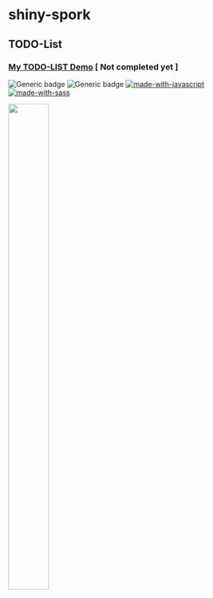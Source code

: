 # shiny-spork
## TODO-List 
### [My TODO-LIST Demo](https://jinsunkimdev.github.io/shiny-spork/) [ Not completed yet ]

![Generic badge](https://img.shields.io/badge/gulp-v4.0.2-red.svg)
![Generic badge](https://img.shields.io/badge/node-v17.0.1-brightgreen.svg)
[![made-with-javascript](https://img.shields.io/badge/Made%20with-JavaScript-yellow.svg)](https://developer.mozilla.org/ko/docs/Web/JavaScript)
[![made-with-sass](https://img.shields.io/badge/Made%20with-Sass-ff6984)](https://sass-lang.com/)   
<div>
 <img src= "https://user-images.githubusercontent.com/69026725/150532416-854ffec1-d9c0-45c9-aee0-fb33d5e8cc20.png", width= "40%", height= "50%">
</div>
